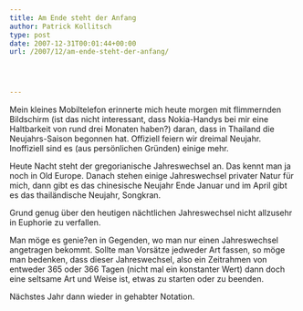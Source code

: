 ```yaml
---
title: Am Ende steht der Anfang
author: Patrick Kollitsch
type: post
date: 2007-12-31T00:01:44+00:00
url: /2007/12/am-ende-steht-der-anfang/




---
```

Mein kleines Mobiltelefon erinnerte mich heute morgen mit flimmernden Bildschirm (ist das nicht interessant, dass Nokia-Handys bei mir eine Haltbarkeit von rund drei Monaten haben?) daran, dass in Thailand die Neujahrs-Saison begonnen hat. Offiziell feiern wir dreimal Neujahr. Inoffiziell sind es (aus persönlichen Gründen) einige mehr.

Heute Nacht steht der gregorianische Jahreswechsel an. Das kennt man ja noch in Old Europe. Danach stehen einige Jahreswechsel privater Natur für mich, dann gibt es das chinesische Neujahr Ende Januar und im April gibt es das thailändische Neujahr, Songkran. 

Grund genug über den heutigen nächtlichen Jahreswechsel nicht allzusehr in Euphorie zu verfallen.

Man möge es genie?en in Gegenden, wo man nur einen Jahreswechsel angetragen bekommt. Sollte man Vorsätze jedweder Art fassen, so möge man bedenken, dass dieser Jahreswechsel, also ein Zeitrahmen von entweder 365 oder 366 Tagen (nicht mal ein konstanter Wert) dann doch eine seltsame Art und Weise ist, etwas zu starten oder zu beenden. 

Nächstes Jahr dann wieder in gehabter Notation.
